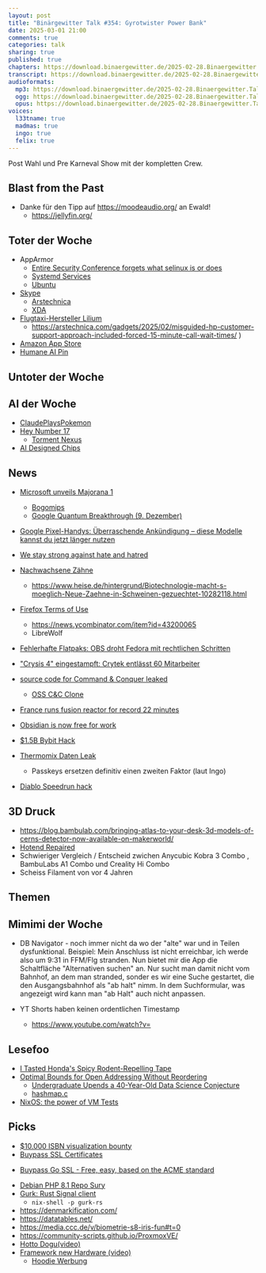 ```yaml
---
layout: post
title: "Binärgewitter Talk #354: Gyrotwister Power Bank"
date: 2025-03-01 21:00
comments: true
categories: talk
sharing: true
published: true
chapters: https://download.binaergewitter.de/2025-02-28.Binaergewitter.Talk.354.chapters.txt
transcript: https://download.binaergewitter.de/2025-02-28.Binaergewitter.Talk.354-speech.json
audioformats:
  mp3: https://download.binaergewitter.de/2025-02-28.Binaergewitter.Talk.354.mp3
  ogg: https://download.binaergewitter.de/2025-02-28.Binaergewitter.Talk.354.ogg
  opus: https://download.binaergewitter.de/2025-02-28.Binaergewitter.Talk.354.opus
voices:
  l33tname: true
  madmas: true
  ingo: true
  felix: true
---
```

Post Wahl und Pre Karneval Show mit der kompletten Crew.

## Blast from the Past

- Danke für den Tipp auf  https://moodeaudio.org/ an Ewald!
  * https://jellyfin.org/

## Toter der Woche
- AppArmor
  - [Entire Security Conference forgets what selinux is or does]( https://www.sudosatirical.com/articles/entire-security-conference-forgets-what-selinux-is-or-does/ )
  - [Systemd Services]( https://www.opensourcerers.org/2022/04/25/optimizing-a-systemd-service-for-security/ )
  - [Ubuntu]( https://documentation.ubuntu.com/server/how-to/security/apparmor/index.html )
- [Skype]( https://www.xda-developers.com/microsoft-killing-skype/ )
  - [Arstechnica]( https://arstechnica.com/gadgets/2025/02/on-may-5-microsofts-skype-will-shut-down-for-good/ )
  - [XDA]( https://en.wikipedia.org/wiki/O2_Xda )
- [Flugtaxi-Hersteller Lilium]()
    - https://arstechnica.com/gadgets/2025/02/misguided-hp-customer-support-approach-included-forced-15-minute-call-wait-times/ )
- [Amazon App Store]( https://www.heise.de/news/Amazon-stampft-seinen-App-Store-fuer-Android-ein-10289716.html )
- [Humane AI Pin]( https://arstechnica.com/gadgets/2025/02/truly-a-middle-finger-humane-bricking-700-ai-pins-with-limited-refunds/ )

## Untoter der Woche

## AI der Woche

- [ClaudePlaysPokemon]( https://www.twitch.tv/claudeplayspokemon )
- [Hey Number 17]( https://www.404media.co/email/b7eb2339-2ea1-4a37-96cc-a360494c214c/ )
  - [Torment Nexus]( https://knowyourmeme.com/memes/torment-nexus )
- [AI Designed Chips]( https://www.livescience.com/technology/computing/humans-cannot-really-understand-them-weird-ai-designed-chip-is-unlike-any-other-made-by-humans-and-performs-much-better )

## News
- [Microsoft unveils Majorana 1]( https://azure.microsoft.com/en-us/blog/quantum/2025/02/19/microsoft-unveils-majorana-1-the-worlds-first-quantum-processor-powered-by-topological-qubits/ )
  - [Bogomips]( https://de.wikipedia.org/wiki/BogoMips )
  - [Google Quantum Breakthrough (9. Dezember)]( https://www.nature.com/articles/d41586-024-04028-3 )
- [Google Pixel-Handys: Überraschende Ankündigung – diese Modelle kannst du jetzt länger nutzen]( https://www.futurezone.de/produkte/article603729/google-pixel-handys-ueberraschende-ankuendigung-diese-modelle-kannst-du-jetzt-laenger-nutzen-pixel-erweitert.html )
- [We stay strong against hate and hatred]( https://blog.codeberg.org/we-stay-strong-against-hate-and-hatred.html )
- [Nachwachsene Zähne]( https://www.ingenieur.de/technik/fachbereiche/medizin/japanische-forschende-entwickeln-medikament-um-zaehne-nachwachsen-zu-lassen/ )

    - https://www.heise.de/hintergrund/Biotechnologie-macht-s-moeglich-Neue-Zaehne-in-Schweinen-gezuechtet-10282118.html

- [Firefox Terms of Use]( https://blog.mozilla.org/en/products/firefox/firefox-news/firefox-terms-of-use/ )
  * https://news.ycombinator.com/item?id=43200065
  * LibreWolf
- [Fehlerhafte Flatpaks: OBS droht Fedora mit rechtlichen Schritten]( https://www.heise.de/news/Fehlerhafte-Flatpaks-OBS-droht-Fedora-mit-rechtlichen-Schritten-10280678.html )
- ["Crysis 4" eingestampft: Crytek entlässt 60 Mitarbeiter]( https://www.heise.de/news/Crytek-entlaesst-Mitarbeiter-und-stellt-Crysis-4-ein-10279726.html )
- [source code for Command & Conquer leaked]( https://github.com/electronicarts )

    * [OSS C&C Clone]( https://www.openra.net/ )

- [France runs fusion reactor for record 22 minutes]( https://newatlas.com/energy/france-tokamak-cea-west-fusion-reactor-record-plasma-duration/ )
- [Obsidian is now free for work]( https://obsidian.md/blog/free-for-work/ )
- [$1.5B Bybit Hack]( https://blog.trailofbits.com/2025/02/21/the-1.5b-bybit-hack-the-era-of-operational-security-failures-has-arrived/ )
- [Thermomix Daten Leak]( https://www.heise.de/en/news/Data-leak-at-Thermomix-data-from-1-million-German-users-on-the-darknet-10273939.html )
  - Passkeys ersetzen definitiv einen zweiten Faktor (laut Ingo)
- [Diablo Speedrun hack]( https://arstechnica.com/gaming/2025/02/the-diablo-hackers-that-debunked-a-record-speedrun/ )

## 3D Druck

- https://blog.bambulab.com/bringing-atlas-to-your-desk-3d-models-of-cerns-detector-now-available-on-makerworld/
- [Hotend Repaired]( https://photo.mynethome.de/picture.php/IMG_1156/category/174-shots )
- Schwieriger Vergleich / Entscheid zwichen Anycubic Kobra 3 Combo , BambuLabs A1 Combo und Creality Hi Combo
- Scheiss Filament von vor 4 Jahren

## Themen

## Mimimi der Woche

- DB Navigator - noch immer nicht da wo der "alte" war und in Teilen dysfunktional. Beispiel: Mein Anschluss ist nicht erreichbar, ich werde also um 9:31 in FFM/Flg stranden. Nun bietet mir die App die Schaltfläche "Alternativen suchen" an. Nur sucht man damit nicht vom Bahnhof, an dem man stranded, sonder es wir eine Suche gestartet, die den Ausgangsbahnhof als "ab halt" nimm. In dem Suchformular, was angezeigt wird kann man "ab Halt" auch nicht anpassen.

- YT Shorts haben keinen ordentlichen Timestamp

     - https://www.youtube.com/watch?v=<short-id>


## Lesefoo
- [I Tasted Honda's Spicy Rodent-Repelling Tape]( https://haterade.substack.com/p/i-tasted-hondas-spicy-rodent-repelling )
- [Optimal Bounds for Open Addressing Without Reordering]( https://arxiv.org/abs/2501.02305 )
  * [Undergraduate Upends a 40-Year-Old Data Science Conjecture]( https://www.quantamagazine.org/undergraduate-upends-a-40-year-old-data-science-conjecture-20250210/ )
  * [hashmap.c]( https://github.com/tidwall/hashmap.c/issues )
- [NixOS: the power of VM Tests]( https://bmcgee.ie/posts/2025/02/nixos-the-power-of-vm-tests/ )

## Picks

- [$10.000 ISBN visualization bounty]( https://annas-archive.org/blog/all-isbns-winners.html )
- [Buypass SSL Certificates]( https://www.buypass.com/products/tls-ssl-certificates/go-ssl )
 * [Buypass Go SSL - Free, easy, based on the ACME standard]( https://www.buypass.com/products/tls-ssl-certificates/read-more-go-ssl-acme )
- [Debian PHP 8.1 Repo Sury]( https://debian.octopuce.fr/snapshots/sury-php/20240701/pool/main/p/php8.1/ )
- [Gurk: Rust Signal client]( https://github.com/boxdot/gurk-rs )
  - `nix-shell -p gurk-rs`
- https://denmarkification.com/
- https://datatables.net/
- https://media.ccc.de/v/biometrie-s8-iris-fun#t=0
- https://community-scripts.github.io/ProxmoxVE/
- [Hotto Dogu(video)]( https://www.youtube.com/watch?v=9mD-ZmWuFTQ )
- [Framework new Hardware (video)](https://www.youtube.com/watch?v=-lErGZZgUbY)
  - [Hoodie Werbung]( https://p.krebsco.de/0jjwdig )
